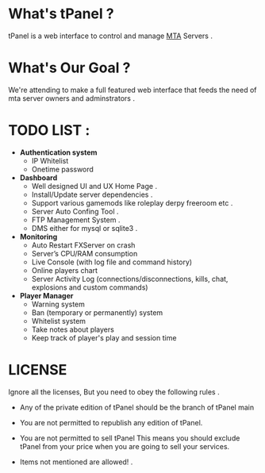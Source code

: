 # What's tPanel ? 
  tPanel is a web interface to control and manage [MTA](https://github.com/multitheftauto/mtasa-blue) Servers .

# What's Our Goal ? 
  We're attending to make a full featured web interface that feeds the need of mta server owners and adminstrators .
  
# TODO LIST : 
* **Authentication system**
  *  IP Whitelist
  *  Onetime password 
* **Dashboard**
  *  Well designed UI and UX  Home Page .
  *  Install/Update server dependencies   .
  *  Support various gamemods like roleplay derpy freeroom etc .
  *  Server Auto Confing Tool .
  *  FTP Management System .
  *  DMS either for mysql or sqlite3 .
* **Monitoring**
  *  Auto Restart FXServer on crash
  *  Server’s CPU/RAM consumption
  *  Live Console (with log file and command history)
  *  Online players chart
  *  Server Activity Log (connections/disconnections, kills, chat, explosions and custom commands)
* **Player Manager**
  *  Warning system
  *  Ban (temporary or permanently) system
  *  Whitelist system
  *  Take notes about players
  *  Keep track of player's play and session time


# **LICENSE**
Ignore all the licenses, But you need to obey the following rules .

* Any of the private edition of tPanel should be the branch of tPanel main

* You are not permitted to republish any edition of tPanel.

* You are not permitted to sell tPanel This means you should exclude tPanel from your price when you are going to sell your services.

* Items not mentioned are allowed! .
